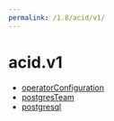 ```yaml
---
permalink: /1.8/acid/v1/
---
```


# acid.v1



* [operatorConfiguration](operatorConfiguration.md)
* [postgresTeam](postgresTeam.md)
* [postgresql](postgresql.md)